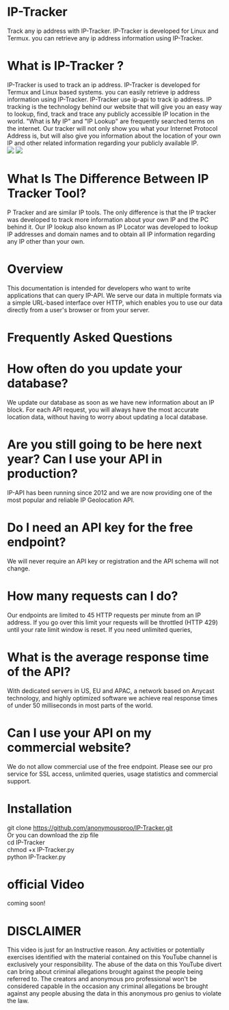 # IP-Tracker
Track any ip address with IP-Tracker. IP-Tracker is developed for Linux and Termux. you can retrieve any ip address information using IP-Tracker. 
# What is IP-Tracker ?
IP-Tracker is used to track an ip address. IP-Tracker is developed for Termux and Linux based systems. you can easily retrieve ip address information using IP-Tracker. IP-Tracker use ip-api to track ip address.
 IP tracking is the technology behind our website that will give you an easy way to lookup, find, track and trace any publicly accessible IP location in the world.
"What is My IP" and "IP Lookup" are frequently searched terms on the internet. Our tracker will not only show you what your Internet Protocol Address is, but will also give you information about the location of your own IP and other related information regarding your publicly available IP. 
<br>
<img src="https://github.com/anonymousproo/IP-Tracker/blob/main/scr/ip%20tracker0.jpg">
<img src="https://github.com/anonymousproo/IP-Tracker/blob/main/scr/ip%20tracker%201.jpg">
# What Is The Difference Between IP Tracker Tool?
P Tracker and are similar IP tools. The only difference is that the IP tracker was developed to track more information about your own IP and the PC behind it. Our IP lookup also known as IP Locator was developed to lookup IP addresses and domain names and to obtain all IP information regarding any IP other than your own.
<br>
# Overview
This documentation is intended for developers who want to write applications that can query IP-API.
We serve our data in multiple formats via a simple URL-based interface over HTTP, which enables you to use our data directly from a user's browser or from your server.
# Frequently Asked Questions
# How often do you update your database?
We update our database as soon as we have new information about an IP block. For each API request, you will always have the most accurate location data, without having to worry about updating a local database.
<br>
# Are you still going to be here next year? Can I use your API in production?
IP-API has been running since 2012 and we are now providing one of the most popular and reliable IP Geolocation API.
# Do I need an API key for the free endpoint?
We will never require an API key or registration and the API schema will not change.
# How many requests can I do?
Our endpoints are limited to 45 HTTP requests per minute from an IP address. If you go over this limit your requests will be throttled (HTTP 429) until your rate limit window is reset.
If you need unlimited queries,
# What is the average response time of the API?
With dedicated servers in US, EU and APAC, a network based on Anycast technology, and highly optimized software we achieve real response times of under 50 milliseconds in most parts of the world.
# Can I use your API on my commercial website?
We do not allow commercial use of the free endpoint. Please see our pro service for SSL access, unlimited queries, usage statistics and commercial support.
# Installation
git clone https://github.com/anonymousproo/IP-Tracker.git<br>
Or you can download the zip file<br>
cd IP-Tracker<br>
chmod +x IP-Tracker.py<br>
python IP-Tracker.py<br>
# official Video
coming soon!
# DISCLAIMER
This video is just for an Instructive reason. Any activities or potentially exercises identified with the material contained on this YouTube channel is exclusively your responsibility. The abuse of the data on this YouTube divert can bring about criminal allegations brought against the people being referred to. The creators and anonymous pro professional won't be considered capable in the occasion any criminal allegations be brought against any people abusing the data in this anonymous pro genius to violate the law.
